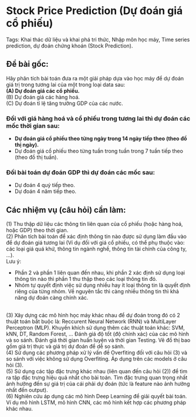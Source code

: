 # Stock Price Prediction (Dự đoán giá cổ phiếu)
Tags: Khai thác dữ liệu và khai phá tri thức, Nhập môn học máy, Time series prediction, dự đoán chứng khoán (Stock Prediction).

## Đề bài gốc:
Hãy phân tích bài toán đưa ra một giải pháp dựa vào học máy để dự đoán giá trị trong tương lai của một trong loại data sau:
<br/>
**(A)	Dự đoán giá các cổ phiếu.**
<br/>
(B)	Dự đoán giá các hàng hoá.
<br/>
(C)	Dự đoán tỉ lệ tăng trưởng GDP của các nước.

### Đối với giá hàng hoá và cổ phiếu trong tương lai thì dự đoán các mốc thời gian sau:
-	**Dự đoán giá cổ phiếu theo từng ngày trong 14 ngày tiếp theo (theo đồ thị ngày).**
-	Dự đoán giá cổ phiếu theo từng tuần trong tuần trong 7 tuần tiếp theo (theo đồ thị tuần).

### Đối bài toán dự đoán GDP thì dự đoán các mốc sau:
-	Dự đoán 4 quý tiếp theo.
-	Dự đoán 4 năm tiếp theo.

## Các nhiệm vụ (câu hỏi) cần làm:
(1) Thu thập dữ liệu các thông tin liên quan của cổ phiếu (hoặc hàng hoá, hoặc GDP) theo thời gian.
<br/>
(2) Phân tích bài toán để xác định thông tin nào được sử dụng làm đầu vào để dự đoán giá tương lai (Ví dụ đối với giá cổ phiếu, có thể phụ thuộc vào: các loại giá quá khứ, thông tin ngành nghề, thông tin tài chính của công ty, ...).
<br/>
Lưu ý:
  - Phần 2 và phần 1 liên quan đến nhau, khi phần 2 xác định sử dụng loại thông tin nào thì phần 1 thu thập theo các loại thông tin đó.
  -	Nhóm tự quyết định việc sử dụng nhiều hay ít loại thông tin là quyết định riêng của từng nhóm. Về nguyên tắc thì càng nhiều thông tin thì khả năng dự đoán càng chính xác.
<br/>
(3)	Xây dựng các mô hình học máy khác nhau để dự đoán trong đó có 2 thuật toán bắt buộc là: Reccurent Neural Network (RNN) và MultiLayer Perceptron (MLP). Khuyến khích sử dụng thêm các thuật toán khác: SVM, kNN, DT, Random Forest, ... Đánh giá độ tốt (độ chính xác) của các mô hình và so sánh. Đánh giá thời gian huấn luyện và thời gian Testing. Vẽ đồ thị bao gồm giá trị thực và giá trị dự đoán để dễ so sánh.
<br/>
(4)	Sử dụng các phương pháp xử lý vấn đề Overfiting đối với câu hỏi (3) và so sánh với việc không sử dụng Overfiting. Áp dụng trên các models ở câu hỏi (3).
<br/>
(5)	Sử dụng các tập đặc trưng khác nhau (liên quan đến câu hỏi (2)) để tìm ra tập đặc trưng hiệu quả nhất cho bài toán. Tìm đặc trưng quan trọng nhất ảnh hưởng đến sự giá trị của cái phải dự đoán (tức là feature nào ảnh hưởng nhất đến output).
<br/>
(6) Nghiên cứu áp dụng các mô hình Deep Learning để giải quyết bài toán. Ví dụ mô hình LSTM, mô hình CNN, các mô hình kết hợp các phương pháp khác nhau.
<br/>

